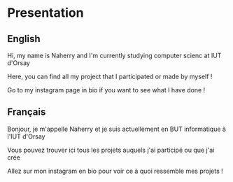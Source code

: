 # Presentation

## English

Hi, my name is Naherry and I'm currently studying computer scienc at IUT d'Orsay

Here, you can find all my project that I participated or made by myself ! 

Go to my instagram page in bio if you want to see what I have done !

## Français

Bonjour, je m'appelle Naherry et je suis actuellement en BUT informatique à l'IUT d'Orsay

Vous pouvez trouver ici tous les projets auquels j'ai participé ou que j'ai crée

Allez sur mon instagram en bio pour voir ce à quoi ressemble mes projets !
